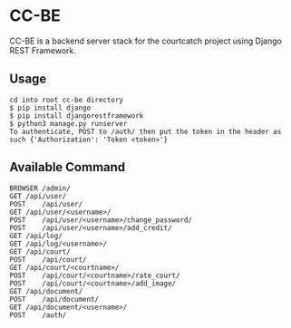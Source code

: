 # CC-BE

CC-BE is a backend server stack for the courtcatch project using Django REST Framework.


## Usage

	cd into root cc-be directory
	$ pip install django
	$ pip install djangorestframework
	$ python3 manage.py runserver
	To authenticate, POST to /auth/ then put the token in the header as such {'Authorization': 'Token <token>'}

## Available Command

	BROWSER	/admin/
	GET	/api/user/
	POST	/api/user/
	GET	/api/user/<username>/
	POST	/api/user/<username>/change_password/
	POST	/api/user/<username>/add_credit/
	GET	/api/log/
	GET	/api/log/<username>/
	GET	/api/court/
	POST	/api/court/
	GET	/api/court/<courtname>/
	POST	/api/court/<courtname>/rate_court/
	POST	/api/court/<courtname>/add_image/
	GET	/api/document/
	POST	/api/document/
	GET	/api/document/<username>/
	POST	/auth/


